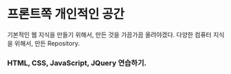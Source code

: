 # 프론트쪽 개인적인 공간
기본적인 웹 지식을 만들기 위해서, 만든 것을 가끔가끔 올려야겠다.
다양한 컴퓨터 지식을 위해서, 만든 Repository.

### HTML, CSS, JavaScript, JQuery 연습하기.
